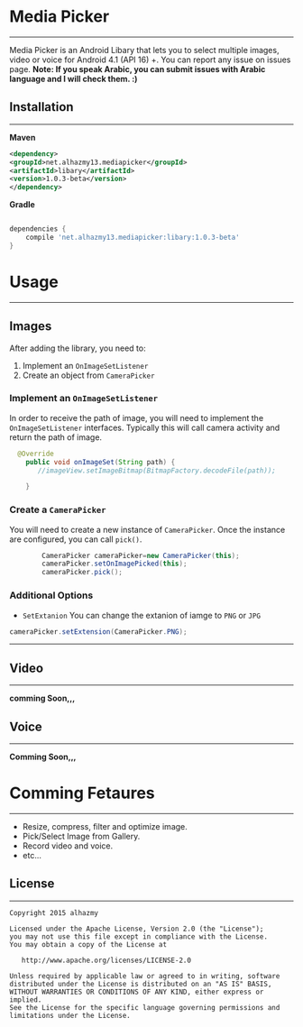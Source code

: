 # Media Picker
------ 
Media Picker is an Android Libary that lets you to select multiple images, video or voice for Android 4.1 (API 16) +.
You can report any issue on issues page. **Note: If you speak Arabic, you can submit issues with Arabic language and I will check them. :)**


## Installation
------ 
**Maven**
```xml
<dependency>
<groupId>net.alhazmy13.mediapicker</groupId>
<artifactId>libary</artifactId>
<version>1.0.3-beta</version>
</dependency>
```
**Gradle**
```gradle

dependencies {
	compile 'net.alhazmy13.mediapicker:libary:1.0.3-beta'
}
```

# Usage
------ 
## Images
After adding the library, you need to:

1. Implement an `OnImageSetListener`
2. Create an object from `CameraPicker` 


### Implement an `OnImageSetListener`
In order to receive the path of image, you will need to implement the `OnImageSetListener`  interfaces. Typically this will  call camera activity and return the path of image.
```java
  @Override
    public void onImageSet(String path) {
       //imageView.setImageBitmap(BitmapFactory.decodeFile(path));

    }
```

### Create a `CameraPicker`
You will need to create a new instance of `CameraPicker`. Once the instance are configured, you can call `pick()`.
```java
        CameraPicker cameraPicker=new CameraPicker(this);
        cameraPicker.setOnImagePicked(this);
        cameraPicker.pick();
```


### Additional Options
* `SetExtanion` You can change the extanion of iamge to `PNG` or `JPG`
```java
cameraPicker.setExtension(CameraPicker.PNG);
```

------ 

## Video
------ 
**comming Soon,,,**

## Voice 
------ 
**Comming Soon,,,**

# Comming Fetaures
------ 
* Resize, compress, filter and optimize image.
* Pick/Select Image from Gallery.
* Record video and voice.
* etc...

## License
------ 
    Copyright 2015 alhazmy

    Licensed under the Apache License, Version 2.0 (the "License");
    you may not use this file except in compliance with the License.
    You may obtain a copy of the License at

       http://www.apache.org/licenses/LICENSE-2.0

    Unless required by applicable law or agreed to in writing, software
    distributed under the License is distributed on an "AS IS" BASIS,
    WITHOUT WARRANTIES OR CONDITIONS OF ANY KIND, either express or implied.
    See the License for the specific language governing permissions and
    limitations under the License.
    

